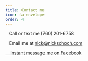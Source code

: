 ```yaml
---
title: Contact me
icon: fa-envelope
order: 4
---
```


<i class="fas fa-phone"></i>&nbsp;&nbsp;&nbsp;Call or text me (760) 201-6758

<i class="fas fa-envelope"></i>&nbsp;&nbsp;&nbsp;Email me at <a href="mailto:nick@nickschoch.com?subject=Apartment Loan" target="_blank" rel="noopener">nick@nickschoch.com</a>

<a href="https://m.me/the.nick.schoch" target="_blank" rel="noopener"><i class="fab fa-facebook-messenger"></i>&nbsp;&nbsp;&nbsp;&nbsp;Instant message me on Facebook</a>
